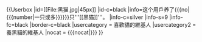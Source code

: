 {{Userbox
  |id=[[File:黑猫.jpg|45px]]
  |id-c=black
  |info=这个用戶养了{{{no|{{{number|一只或多}}}}}}只'''[[黑猫]]'''。
  |info-c=silver
  |info-s=9
  |info-fc=black
  |border-c=black
  |usercategory = 喜歡貓的維基人
  |usercategory2 = 養黑貓的維基人
  |nocat    = {{{nocat|}}}
}}